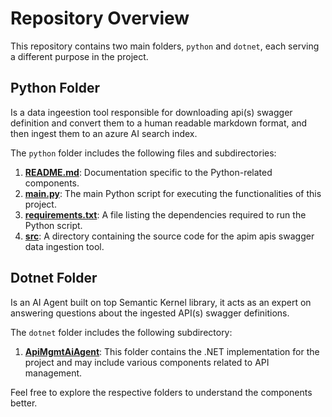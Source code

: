# Repository Overview

This repository contains two main folders, `python` and `dotnet`, each serving a different purpose in the project.

## Python Folder

Is a data ingeestion tool responsible for downloading api(s) swagger definition and convert them to a human readable markdown format, and then ingest them to an azure AI search index. 

The `python` folder includes the following files and subdirectories:

1. **[README.md](https://github.com/abdomohamed/apim-swagger-downloader/blob/main/python/README.md)**: Documentation specific to the Python-related components.
2. **[main.py](https://github.com/abdomohamed/apim-swagger-downloader/blob/main/python/main.py)**: The main Python script for executing the functionalities of this project.
3. **[requirements.txt](https://github.com/abdomohamed/apim-swagger-downloader/blob/main/python/requirements.txt)**: A file listing the dependencies required to run the Python script.
4. **[src](https://github.com/abdomohamed/apim-swagger-downloader/tree/main/python/src)**: A directory containing the source code for the apim apis swagger data ingestion tool. 

## Dotnet Folder

Is an AI Agent built on top Semantic Kernel library, it acts as an expert on answering questions about the ingested API(s) swagger definitions. 

The `dotnet` folder includes the following subdirectory:

1. **[ApiMgmtAiAgent](https://github.com/abdomohamed/apim-swagger-downloader/tree/main/dotnet/ApiMgmtAiAgent)**: This folder contains the .NET implementation for the project and may include various components related to API management.

Feel free to explore the respective folders to understand the components better.
